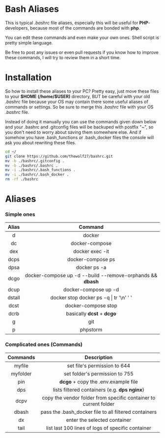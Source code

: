 # Bash Aliases

This is typical *.bashrc* file aliases, especially this will be useful for **PHP**-developers, because most of
the commands are bonded with **php**.

You can edit these commands and even make your own ones. Shell script is pretty simple language.

Be free to post any issues or even pull requests if you know how to improve these commands,
I will try to review them in a short time.

# Installation

So how to install these aliases to your PC?
Pretty easy, just move these files to your **\$HOME** **(/home/$USER)** directory, BUT be careful with your old *.bashrc* file
because your OS may contain there some useful aliases of commands or settings. So be sure to merge this *.bashrc* file 
with your OS *.bashrc* file. 

Instead of doing it manually you can use the commands given down below and your .bashrc and .gitconfig files will be backuped with postfix "~", so
you don't need to worry about saving them somewhere else. And if somehow you have .bash_functions or .bash_docker files the console will ask you about rewriting these files.
```bash
cd ~/
git clone https://github.com/thewolf27/bashrc.git
mv -b ./bashrc/.gitconfig .
mv -b ./bashrc/.bashrc .
mv -i ./bashrc/.bash_functions .
mv -i ./bashrc/.bash_docker .
rm -rf ./bashrc
```

# Aliases

### Simple ones
|  Alias |                         Command                             |
|:------:|:-----------------------------------------------------------:|
|    d   |                          docker                             |
|   dc   |                      docker-compose                         |
|   dex  |                     docker exec -it                         |
|  dcps  |                    docker-compose ps                        |
|  dpsa  |                       docker ps -a                          |
|  dcgo  | docker-compose up -d --build --remove-orphands && **dbash** |
|  dcup  |                   docker-compose up -d                      |
| dstall |         docker stop docker ps -q \| tr '\n' ' '             |
|  dcst  |                   docker-compose stop                       |
|  dcrb  |                   basically **dcst** + **dcgo**             |
|    g   |                           git                               |
|    p   |                         phpstorm                            |


### Complicated ones (Commands)
| Commands |                            Description                           |
|:--------:|:----------------------------------------------------------------:|
|  myfile  |                   set file's permission to 644                   |
| myfolder |                  set folder's permission to 755                  |
|    pin   |               **dcgo** + copy the .env.example file              |
|    dps   |            lists filtered containers (e.g. **dps nginx**)        |
|   dcpv   | copy the vendor folder from specific container to current folder |
|   dbash  |       pass the .bash_docker file to all filtered containers      |
|    dx    |                   enter the selected container                   |
|   tail   |         list last 100 lines of logs of specific container        |
